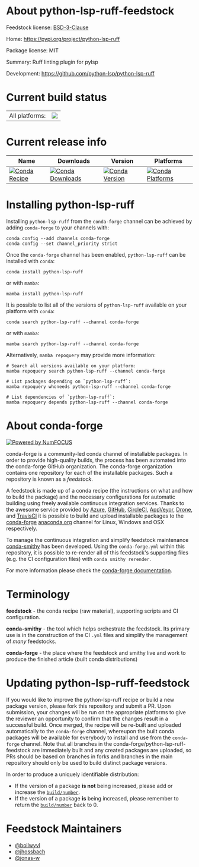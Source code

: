 About python-lsp-ruff-feedstock
===============================

Feedstock license: [BSD-3-Clause](https://github.com/conda-forge/python-lsp-ruff-feedstock/blob/main/LICENSE.txt)

Home: https://pypi.org/project/python-lsp-ruff

Package license: MIT

Summary: Ruff linting plugin for pylsp

Development: https://github.com/python-lsp/python-lsp-ruff

Current build status
====================


<table><tr><td>All platforms:</td>
    <td>
      <a href="https://dev.azure.com/conda-forge/feedstock-builds/_build/latest?definitionId=18856&branchName=main">
        <img src="https://dev.azure.com/conda-forge/feedstock-builds/_apis/build/status/python-lsp-ruff-feedstock?branchName=main">
      </a>
    </td>
  </tr>
</table>

Current release info
====================

| Name | Downloads | Version | Platforms |
| --- | --- | --- | --- |
| [![Conda Recipe](https://img.shields.io/badge/recipe-python--lsp--ruff-green.svg)](https://anaconda.org/conda-forge/python-lsp-ruff) | [![Conda Downloads](https://img.shields.io/conda/dn/conda-forge/python-lsp-ruff.svg)](https://anaconda.org/conda-forge/python-lsp-ruff) | [![Conda Version](https://img.shields.io/conda/vn/conda-forge/python-lsp-ruff.svg)](https://anaconda.org/conda-forge/python-lsp-ruff) | [![Conda Platforms](https://img.shields.io/conda/pn/conda-forge/python-lsp-ruff.svg)](https://anaconda.org/conda-forge/python-lsp-ruff) |

Installing python-lsp-ruff
==========================

Installing `python-lsp-ruff` from the `conda-forge` channel can be achieved by adding `conda-forge` to your channels with:

```
conda config --add channels conda-forge
conda config --set channel_priority strict
```

Once the `conda-forge` channel has been enabled, `python-lsp-ruff` can be installed with `conda`:

```
conda install python-lsp-ruff
```

or with `mamba`:

```
mamba install python-lsp-ruff
```

It is possible to list all of the versions of `python-lsp-ruff` available on your platform with `conda`:

```
conda search python-lsp-ruff --channel conda-forge
```

or with `mamba`:

```
mamba search python-lsp-ruff --channel conda-forge
```

Alternatively, `mamba repoquery` may provide more information:

```
# Search all versions available on your platform:
mamba repoquery search python-lsp-ruff --channel conda-forge

# List packages depending on `python-lsp-ruff`:
mamba repoquery whoneeds python-lsp-ruff --channel conda-forge

# List dependencies of `python-lsp-ruff`:
mamba repoquery depends python-lsp-ruff --channel conda-forge
```


About conda-forge
=================

[![Powered by
NumFOCUS](https://img.shields.io/badge/powered%20by-NumFOCUS-orange.svg?style=flat&colorA=E1523D&colorB=007D8A)](https://numfocus.org)

conda-forge is a community-led conda channel of installable packages.
In order to provide high-quality builds, the process has been automated into the
conda-forge GitHub organization. The conda-forge organization contains one repository
for each of the installable packages. Such a repository is known as a *feedstock*.

A feedstock is made up of a conda recipe (the instructions on what and how to build
the package) and the necessary configurations for automatic building using freely
available continuous integration services. Thanks to the awesome service provided by
[Azure](https://azure.microsoft.com/en-us/services/devops/), [GitHub](https://github.com/),
[CircleCI](https://circleci.com/), [AppVeyor](https://www.appveyor.com/),
[Drone](https://cloud.drone.io/welcome), and [TravisCI](https://travis-ci.com/)
it is possible to build and upload installable packages to the
[conda-forge](https://anaconda.org/conda-forge) [anaconda.org](https://anaconda.org/)
channel for Linux, Windows and OSX respectively.

To manage the continuous integration and simplify feedstock maintenance
[conda-smithy](https://github.com/conda-forge/conda-smithy) has been developed.
Using the ``conda-forge.yml`` within this repository, it is possible to re-render all of
this feedstock's supporting files (e.g. the CI configuration files) with ``conda smithy rerender``.

For more information please check the [conda-forge documentation](https://conda-forge.org/docs/).

Terminology
===========

**feedstock** - the conda recipe (raw material), supporting scripts and CI configuration.

**conda-smithy** - the tool which helps orchestrate the feedstock.
                   Its primary use is in the construction of the CI ``.yml`` files
                   and simplify the management of *many* feedstocks.

**conda-forge** - the place where the feedstock and smithy live and work to
                  produce the finished article (built conda distributions)


Updating python-lsp-ruff-feedstock
==================================

If you would like to improve the python-lsp-ruff recipe or build a new
package version, please fork this repository and submit a PR. Upon submission,
your changes will be run on the appropriate platforms to give the reviewer an
opportunity to confirm that the changes result in a successful build. Once
merged, the recipe will be re-built and uploaded automatically to the
`conda-forge` channel, whereupon the built conda packages will be available for
everybody to install and use from the `conda-forge` channel.
Note that all branches in the conda-forge/python-lsp-ruff-feedstock are
immediately built and any created packages are uploaded, so PRs should be based
on branches in forks and branches in the main repository should only be used to
build distinct package versions.

In order to produce a uniquely identifiable distribution:
 * If the version of a package **is not** being increased, please add or increase
   the [``build/number``](https://docs.conda.io/projects/conda-build/en/latest/resources/define-metadata.html#build-number-and-string).
 * If the version of a package **is** being increased, please remember to return
   the [``build/number``](https://docs.conda.io/projects/conda-build/en/latest/resources/define-metadata.html#build-number-and-string)
   back to 0.

Feedstock Maintainers
=====================

* [@bollwyvl](https://github.com/bollwyvl/)
* [@jhossbach](https://github.com/jhossbach/)
* [@jonas-w](https://github.com/jonas-w/)

